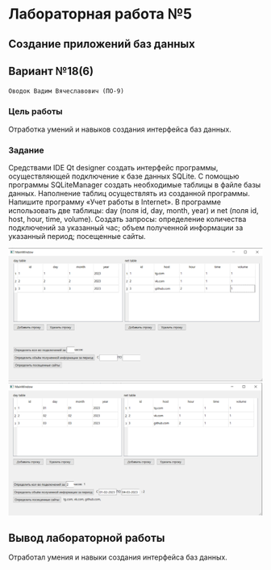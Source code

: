 # Лабораторная работа №5 #

## Создание приложений баз данных

## Вариант №18(6)

`Оводок Вадим Вячеславович (ПО-9)`

### Цель работы ###

Отработка умений и навыков создания интерфейса баз данных.

### Задание ###

Средствами IDE  Qt designer создать интерфейс программы, осуществляющей подключение к базе данных SQLite. С помощью программы SQLiteManager создать необходимые таблицы в файле базы данных. Наполнение таблиц осуществлять из созданной программы.
Напишите программу «Учет работы в Internet». В программе использовать две таблицы: day (поля id, day, month, year) и net (поля id, host, hour, time, volume). Создать запросы: определение количества подключений за указанный час; объем полученной информации за указанный период; посещенные сайты.

![img1](img/img1.png)
![img1](img/img2.png)

## Вывод лабораторной работы ##

Отработал умения и навыки создания интерфейса баз данных.